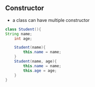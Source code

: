 ## Constructor
- a class can have multiple constructor

```java
class Student(){
String name;
    int age;

    Student(name){
        this.name = name;
    }
    Student(name, age){
        this.name = name;
        this.age = age;
    }
}
```
